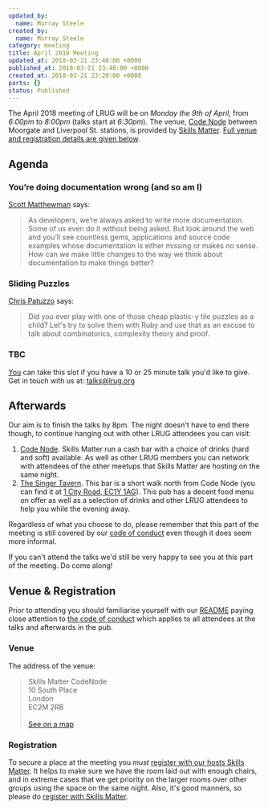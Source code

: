 ```yaml
---
updated_by:
  name: Murray Steele
created_by:
  name: Murray Steele
category: meeting
title: April 2018 Meeting
updated_at: 2018-03-21 23:40:00 +0000
published_at: 2018-03-21 23:40:00 +0000
created_at: 2018-03-21 23:20:00 +0000
parts: {}
status: Published
---
```


The April 2018 meeting of LRUG will be on *Monday the 9th of April*,
from _6:00pm_ to _8:00pm_ (talks start at _6:30pm_).  The venue, [Code
Node][skills-matter-venue] between Moorgate and Liverpool St. stations,
is provided by [Skills Matter](http://www.skillsmatter.com).  [Full venue
and registration details are given below](#april18registration).

Agenda
------

### You’re doing documentation wrong (and so am I)

[Scott Matthewman](https://twitter.com/scottm) says:

> As developers, we’re always asked to write more documentation. Some of us
> even do it without being asked. But look around the web and you’ll see
> countless gems, applications and source code examples whose documentation
> is either missing or makes no sense. How can we make little changes to the
> way we think about documentation to make things better?

### Sliding Puzzles

[Chris Patuzzo](https://twitter.com/chrispatuzzo) says:

> Did you ever play with one of those cheap plastic-y tile puzzles as a
> child? Let's try to solve them with Ruby and use that as an excuse to talk
> about combinatorics, complexity theory and proof.

### TBC

[You](mailto:talks@lrug.org) can take this slot if you have a 10 or 25 minute
talk you'd like to give.  Get in touch with us at: [talks@lrug.org](mailto:talks@lrug.org)


Afterwards
----------

Our aim is to finish the talks by 8pm. The night doesn't have to end there
though, to continue hanging out with other LRUG attendees you can visit:

1. [Code Node][skills-matter-venue].  Skills Matter run a cash bar with a
   choice of drinks (hard and soft) available.  As well as other LRUG members
   you can network with attendees of the other meetups that Skills Matter are
   hosting on the same night.
2. [The Singer Tavern](http://singertavern.com/).  This bar is a short walk
   north from Code Node (you can find it at [1 City Road, EC1Y
   1AG](https://goo.gl/maps/w9kPu)).  This pub has a decent food menu on offer
   as well as a selection of drinks and other LRUG attendees to help you
   while the evening away.

Regardless of what you choose to do, please remember that this part of the
meeting is still covered by our [code of
conduct](http://readme.lrug.org/#code-of-conduct) even though it does seem more
informal.

If you can't attend the talks we'd still be very happy to see you at this part
of the meeting.  Do come along!

Venue & Registration <a name="april18registration">&nbsp;</a>
-----------------------------------------------------------

Prior to attending you should familiarise yourself with our
[README](http://readme.lrug.org/) paying close attention to [the code of
conduct](http://readme.lrug.org/#code-of-conduct) which applies to
all attendees at the talks and afterwards in the pub.

### Venue

The address of the venue:

> Skills Matter CodeNode<br/>10 South Place<br/>London<br/>EC2M 2RB<br/><br/>[See on a map](https://goo.gl/maps/ONJT4)

### Registration

To secure a place at the meeting you *must* [register with our hosts
Skills Matter][skills-matter-event].  It helps to
make sure we have the room laid out with enough chairs, and in extreme cases
that we get priority on the larger rooms over other groups using the space on
the same night.  Also, it's good manners, so please do [register with Skills
Matter][skills-matter-event].

[skills-matter-venue]: https://skillsmatter.com/locations/264-skills-matter-codenode
[skills-matter-event]: https://skillsmatter.com/meetups/10795-london-ruby-user-group-april
